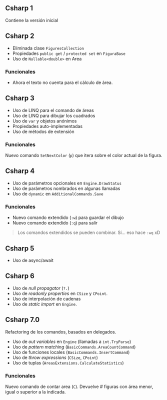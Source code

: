 ## Csharp 1

Contiene la versión inicial

## Csharp 2

* Eliminada clase `FiguresCollection`
* Propiedades `public get` / `protected set` en `FiguraBase`
* Uso de `Nullable<double>` en Area

### Funcionales

* Ahora el texto no cuenta para el cálculo de área.

## Csharp 3

* Uso de LINQ para el comando de áreas
* Uso de LINQ para dibujar los cuadrados
* Uso de `var` y objetos anónimos
* Propiedades auto-implementadas
* Uso de métodos de extensión

### Funcionales

Nuevo comando `SetNextColor` (`p`) que itera sobre el color actual de la figura.

## Csharp 4

* Uso de parámetros opcionales en `Engine.DrawStatus`
* Uso de parámetros nombrados en algunas llamadas
* Uso de `dynamic` en `AdditionalCommands.Save`

### Funcionales

* Nuevo comando extendido (`:w`) para guardar el dibujo
* Nuevo comando extendido (`:q`) para salir

> Los comandos extendidos se pueden combinar. Sí... eso hace `:wq` xD

## Csharp 5

* Uso de async/await

## Csharp 6

* Uso de _null propagator_ (`?.`)
* Uso de _readonly properties_ en `CSize` y `CPoint`.
* Uso de interpolación de cadenas
* Uso de _static import_ en `Engine`.

## Csharp 7.0

Refactoring de los comandos, basados en delegados.

* Uso de _out variables_ en `Engine` (llamadas a `int.TryParse`)
* Uso de _pattern matching_ (`BasicCommands.AreaCountCommand`)
* Uso de funciones locales (`BasicCommands.InsertCommand`)
* Uso de _throw expressions_ (`CSize`, `CPoint`)
* Uso de tuplas (`AreasExtensions.CalculateStatistics`)

### Funcionales

Nuevo comando de contar area (`C`). Devuelve # figuras con área menor, igual o superior a la indicada.

